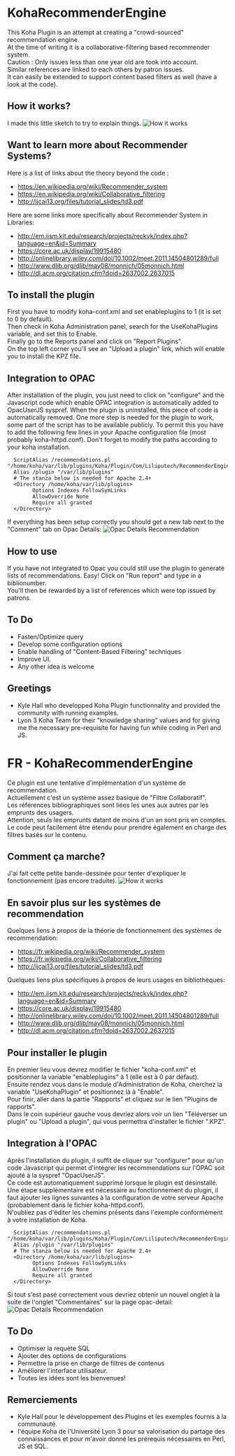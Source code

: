 # KohaRecommenderEngine

This Koha Plugin is an attempt at creating a "crowd-sourced" recommendation engine.<br>
At the time of writing it is a collaborative-filtering based recommender system.<br>
Caution : Only issues less than one year old are took into account.<br>
Similar references are linked to each others by patron issues.<br>
It can easily be extended to support content based filters as well (have a look at the code).<br>

## How it works?
I made this little sketch to try to explain things.
![How it works](recommendationsSketch.png)

## Want to learn more about Recommender Systems?
Here is a list of links about the theory beyond the code :
 * https://en.wikipedia.org/wiki/Recommender_system
 * https://en.wikipedia.org/wiki/Collaborative_filtering
 * http://ijcai13.org/files/tutorial_slides/td3.pdf

Here are some links more specifically about Recommender System in Libraries:
 * http://em.iism.kit.edu/research/projects/reckvk/index.php?language=en&id=Summary
 * https://core.ac.uk/display/19915480
 * http://onlinelibrary.wiley.com/doi/10.1002/meet.2011.14504801289/full
 * http://www.dlib.org/dlib/may08/monnich/05monnich.html
 * http://dl.acm.org/citation.cfm?doid=2637002.2637015

## To install the plugin
First you have to modify koha-conf.xml and set enableplugins to 1 (it is set to 0 by default).<br>
Then check in Koha Administration panel, search for the UseKohaPlugins variable, and set this to Enable.<br>
Finally go to the Reports panel and click on "Report Plugins".<br>
On the top left corner you'll see an "Upload a plugin" link, which will enable you to install the KPZ file.<br>

## Integration to OPAC
After installation of the plugin, you just need to click on "configure" and the Javascript code which enable OPAC integration is automatically added to OpacUserJS syspref.
When the plugin is uninstalled, this piece of code is automatically removed.
One more step is needed for the plugin to work, some part of the script has to be available publicly.
To permit this you have to add the following few lines in your Apache configuration file (most probably koha-httpd.conf).
Don't forget to modify the paths according to your koha installation.

```
  ScriptAlias /recommendations.pl "/home/koha/var/lib/plugins/Koha/Plugin/Com/Liliputech/RecommenderEngine/recommendations.pl"
  Alias /plugin "/var/lib/plugins"
  # The stanza below is needed for Apache 2.4+
  <Directory /home/koha/var/lib/plugins>
        Options Indexes FollowSymLinks
        AllowOverride None
        Require all granted
  </Directory>
```

If everything has been setup correctly you should get a new tab next to the "Comment" tab on Opac Details:
![Opac Details Recommendation](opac-detail-screenshot.png)

## How to use
If you have not integrated to Opac you could still use the plugin to generate lists of recommendations.
Easy! Click on "Run report" and type in a biblionumber.<br>
You'll then be rewarded by a list of references which were top issued by patrons.<br>

## To Do
- Fasten/Optimize query<br>
- Develop some configuration options<br>
- Enable handling of "Content-Based Filtering" techniques<br>
- Improve UI.<br>
- Any other idea is welcome<br>

## Greetings
- Kyle Hall who developped Koha Plugin functionnality and provided the community with running examples.
- Lyon 3 Koha Team for their "knowledge sharing" values and for giving me the necessary pre-requisite for having fun while coding in Perl and JS.

# FR - KohaRecommenderEngine

Ce plugin est une tentative d'implémentation d'un système de recommendation.<br>
Actuellement c'est un système assez basique de "Filtre Collaboratif".<br>
Les références bibliographiques sont liées les unes aux autres par les emprunts des usagers.<br>
Attention, seuls les emprunts datant de moins d'un an sont pris en comptes.<br>
Le code peut facilement être étendu pour prendre également en charge des filtres basés sur le contenu.<br>

## Comment ça marche?
J'ai fait cette petite bande-dessinée pour tenter d'expliquer le fonctionnement (pas encore traduite).
![How it works](recommendationsSketch.png)

## En savoir plus sur les systèmes de recommendation
Quelques liens à propos de la théorie de fonctionnement des systèmes de recommendation:
 * https://fr.wikipedia.org/wiki/Recommender_system
 * https://fr.wikipedia.org/wiki/Collaborative_filtering
 * http://ijcai13.org/files/tutorial_slides/td3.pdf

Quelques liens plus spécifiques à propos de leurs usages en bibliothèques:
 * http://em.iism.kit.edu/research/projects/reckvk/index.php?language=en&id=Summary
 * https://core.ac.uk/display/19915480
 * http://onlinelibrary.wiley.com/doi/10.1002/meet.2011.14504801289/full
 * http://www.dlib.org/dlib/may08/monnich/05monnich.html
 * http://dl.acm.org/citation.cfm?doid=2637002.2637015

## Pour installer le plugin
En premier lieu vous devrez modifier le fichier "koha-conf.xml" et positionner la variable "enableplugins" à 1 (elle est à 0 par défaut).<br>
Ensuite rendez vous dans le module d'Administration de Koha, cherchez la variable "UseKohaPlugin" et positionnez là à "Enable".<br>
Pour finir, aller dans la partie "Rapports" et cliquez sur le lien "Plugins de rapports".<br>
Dans le coin supérieur gauche vous devriez alors voir un lien "Téléverser un plugin" ou "Upload a plugin", qui vous permettra d'installer le fichier ".KPZ".<br>

## Integration à l'OPAC
Après l'installation du plugin, il suffit de cliquer sur "configurer" pour qu'un code Javascript qui permet d'intégrer les recommendations sur l'OPAC soit ajouté à la syspref "OpacUserJS".<br>
Ce code est automatiquement supprimé lorsque le plugin est désinstallé.<br>
Une étape supplémentaire est nécessaire au fonctionnement du plugin, il faut ajouter les lignes suivantes à la configuration de votre serveur Apache (probablement dans le fichier koha-httpd.conf).<br>
N'oubliez pas d'éditer les chemins présents dans l'exemple conformément à votre installation de Koha.<br>

```
  ScriptAlias /recommendations.pl "/home/koha/var/lib/plugins/Koha/Plugin/Com/Liliputech/RecommenderEngine/recommendations.pl"
  Alias /plugin "/var/lib/plugins"
  # The stanza below is needed for Apache 2.4+
  <Directory /home/koha/var/lib/plugins>
        Options Indexes FollowSymLinks
        AllowOverride None
        Require all granted
  </Directory>
```

Si tout s'est pasé correctement vous devriez obtenir un nouvel onglet à la suite de l'onglet "Commentaires" sur la page opac-detail:
![Opac Details Recommendation](opac-detail-screenshot.png)

## To Do
- Optimiser la requète SQL<br>
- Ajouter des options de configurations<br>
- Permettre la prise en charge de filtres de contenus<br>
- Améliorer l'interface utilisateur.<br>
- Toutes les idées sont les bienvenues!<br>

## Remerciements
- Kyle Hall pour le développement des Plugins et les exemples fournis à la communauté.
- l'équipe Koha de l'Université Lyon 3 pour sa valorisation du partage des connaissances et pour m'avoir donné les prérequis nécessaires en Perl, JS et SQL.
